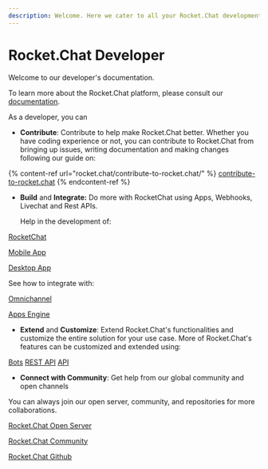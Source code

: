 ```yaml
---
description: Welcome. Here we cater to all your Rocket.Chat development needs.
---
```


# Rocket.Chat Developer

Welcome to our developer's documentation.

To learn more about the Rocket.Chat platform, please consult our [documentation](https://docs.rocket.chat).

As a developer, you can

* **Contribute**: Contribute to help make Rocket.Chat better. Whether you have coding experience or not, you can contribute to Rocket.Chat from bringing up issues, writing documentation and making changes following our guide on:

{% content-ref url="rocket.chat/contribute-to-rocket.chat/" %}
[contribute-to-rocket.chat](rocket.chat/contribute-to-rocket.chat/)
{% endcontent-ref %}

*   **Build** and **Integrate:** Do more with RocketChat using Apps, Webhooks, Livechat and Rest APIs.

    Help in the development of:

[RocketChat](https://developer.rocket.chat/rocket.chat/rocket-chat-environment-setup)

[Mobile App](https://developer.rocket.chat/mobile-app/mobile-app-environment-setup)

[Desktop App](https://developer.rocket.chat/desktop-app/desktop-app-environment-setup)&#x20;

See how to integrate with:

[Omnichannel](https://developer.rocket.chat/omnichannel/omnichannel-environment-setup)

[Apps Engine](https://developer.rocket.chat/apps-engine/rocket.chat-app)

* **Extend** and **Customize**: Extend Rocket.Chat's functionalities and customize the entire solution for your use case. More of Rocket.Chat's features can be customized and extended using:

[Bots](https://developer.rocket.chat/bots/bots-development-environment-setup) [REST API](https://developer.rocket.chat/reference/api/rest-api) [API](https://developer.rocket.chat/reference/api)

* **Connect with Community**: Get help from our global community and open channels

You can always join our open server, community, and repositories for more collaborations.

[Rocket.Chat Open Server](https://open.rocket.chat/home)

[Rocket.Chat Community](https://community.rocket.chat/)

[Rocket.Chat Github](https://github.com/RocketChat)
